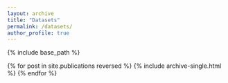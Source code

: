 ```yaml
---
layout: archive
title: "Datasets"
permalink: /datasets/
author_profile: true
---
```


{% include base_path %}


{% for post in site.publications reversed %}
  {% include archive-single.html %}
{% endfor %}
